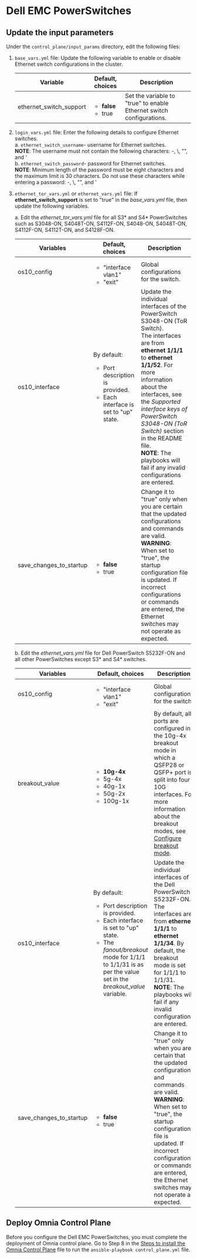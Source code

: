 # Dell EMC PowerSwitches  

## Update the input parameters 
Under the `control_plane/input_params` directory, edit the following files:
1. `base_vars.yml` file: Update the following variable to enable or disable Ethernet switch configurations in the cluster.  

	Variable	|	Default, choices	|	Description
	-------	|	----------------	|	-----------------
	ethernet_switch_support	|	<ul><li>**false**</li><li>true</li></ul>	|	Set the variable to "true" to enable Ethernet switch configurations.  

2. `login_vars.yml` file:  Enter the following details to configure Ethernet switches.  
	a. `ethernet_switch_username`- username for Ethernet switches.  
	**NOTE**: The username must not contain the following characters: -, \\, "", and \'  
	b. `ethernet_switch_password`- password for Ethernet switches.   
	**NOTE**: Minimum length of the password must be eight characters and the maximum limit is 30 characters. Do not use these characters while entering a password: -, \\, "", and \'  

3. `ethernet_tor_vars.yml` or `ethernet_vars.yml` file: If **ethernet_switch_support** is set to "true" in the *base_vars.yml* file, then update the following variables.  

	a. Edit the *ethernet_tor_vars.yml* file for all S3* and S4* PowerSwitches such as S3048-ON, S4048T-ON, S4112F-ON, S4048-ON, S4048T-ON, S4112F-ON, S4112T-ON, and S4128F-ON.  

	Variables	|	Default, choices	|	Description
	----------------	|	-----------------	|	-----------------
	os10_config	|	<ul><li>"interface vlan1"</li><li>"exit"</li></ul>	|	Global configurations for the switch.
	os10_interface	|	By default: <ul><li>Port description is provided.</li> <li>Each interface is set to "up" state.</li>	|	Update the individual interfaces of the PowerSwitch S3048-ON (ToR Switch). </br>The interfaces are from **ethernet 1/1/1** to **ethernet 1/1/52**. For more information about the interfaces, see the *Supported interface keys of PowerSwitch S3048-ON (ToR Switch)* section in the README file. </br>**NOTE**: The playbooks will fail if any invalid configurations are entered.
	save_changes_to_startup	|	<ul><li>**false**</li><li>true</li></ul>	|	Change it to "true" only when you are certain that the updated configurations and commands are valid. </br>**WARNING**: When set to "true", the startup configuration file is updated. If incorrect configurations or commands are entered, the Ethernet switches may not operate as expected.  

	b. Edit the *ethernet_vars.yml* file for Dell PowerSwitch S5232F-ON and all other PowerSwitches except S3* and S4* switches.  
	
	Variables	|	Default, choices	|	Description
	----------------	|	-----------------	|	-----------------
	os10_config	|	<ul><li>"interface vlan1"</li><li>"exit"</li></ul>	|	Global configurations for the switch.  
	breakout_value	|	<ul><li>**10g-4x**</li><li>5g-4x</li><li>40g-1x</li><li>50g-2x</li><li>100g-1x</li></ul>	|	By default, all ports are configured in the 10g-4x breakout mode in which a QSFP28 or QSFP+ port is split into four 10G interfaces. For more information about the breakout modes, see [Configure breakout mode](https://www.dell.com/support/manuals/en-vc/networking-s5296f-on/smartfabric-os-user-guide-10-5-1/configure-breakout-mode?guid=guid-f47a803b-1a3f-44b9-a887-b1d5b395e0cb&lang=en-us).
	os10_interface	|	By default: <ul><li>Port description is provided.</li> <li>Each interface is set to "up" state.</li><li>The *fanout/breakout* mode for 1/1/1 to 1/1/31 is as per the value set in the *breakout_value* variable.</li>	|	Update the individual interfaces of the Dell PowerSwitch S5232F-ON. </br>The interfaces are from **ethernet 1/1/1** to **ethernet 1/1/34**. By default, the breakout mode is set for 1/1/1 to 1/1/31. </br>**NOTE**: The playbooks will fail if any invalid configurations are entered.
	save_changes_to_startup	|	<ul><li>**false**</li><li>true</li></ul>	|	Change it to "true" only when you are certain that the updated configurations and commands are valid. </br>**WARNING**: When set to "true", the startup configuration file is updated. If incorrect configurations or commands are entered, the Ethernet switches may not operate as expected.   
	
## Deploy Omnia Control Plane
Before you configure the Dell EMC PowerSwitches, you must complete the deployment of Omnia control plane. Go to Step 8 in the [Steps to install the Omnia Control Plane](../../INSTALL_OMNIA_CONTROL_PLANE.md#steps-to-deploy-the-omnia-control-plane) file to run the `ansible-playbook control_plane.yml` file.  
